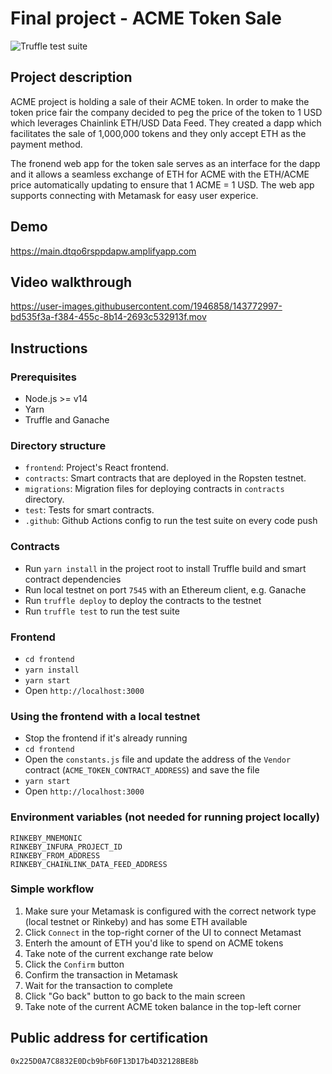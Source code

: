 # Final project - ACME Token Sale

![Truffle test suite](https://github.com/n1te1337/blockchain-developer-bootcamp-final-project/actions/workflows/truffle.yaml/badge.svg)

## Project description

ACME project is holding a sale of their ACME token. In order to make the token price fair the company decided to peg the price of the token to 1 USD which leverages Chainlink ETH/USD Data Feed. They created a dapp which facilitates the sale of 1,000,000 tokens and they only accept ETH as the payment method.

The fronend web app for the token sale serves as an interface for the dapp and it allows a seamless exchange of ETH for ACME with the ETH/ACME price automatically updating to ensure that 1 ACME = 1 USD. The web app supports connecting with Metamask for easy user experice.

## Demo

https://main.dtqo6rsppdapw.amplifyapp.com

## Video walkthrough

https://user-images.githubusercontent.com/1946858/143772997-bd535f3a-f384-455c-8b14-2693c532913f.mov


## Instructions

### Prerequisites

- Node.js >= v14
- Yarn
- Truffle and Ganache

### Directory structure

- `frontend`: Project's React frontend.
- `contracts`: Smart contracts that are deployed in the Ropsten testnet.
- `migrations`: Migration files for deploying contracts in `contracts` directory.
- `test`: Tests for smart contracts.
- `.github`: Github Actions config to run the test suite on every code push

### Contracts

- Run `yarn install` in the project root to install Truffle build and smart contract dependencies
- Run local testnet on port `7545` with an Ethereum client, e.g. Ganache
- Run `truffle deploy` to deploy the contracts to the testnet
- Run `truffle test` to run the test suite

### Frontend

- `cd frontend`
- `yarn install`
- `yarn start`
- Open `http://localhost:3000`

### Using the frontend with a local testnet

- Stop the frontend if it's already running
- `cd frontend`
- Open the `constants.js` file and update the address of the `Vendor` contract (`ACME_TOKEN_CONTRACT_ADDRESS`) and save the file
- `yarn start`
- Open `http://localhost:3000`

### Environment variables (not needed for running project locally)

```
RINKEBY_MNEMONIC
RINKEBY_INFURA_PROJECT_ID
RINKEBY_FROM_ADDRESS
RINKEBY_CHAINLINK_DATA_FEED_ADDRESS
```

### Simple workflow

1. Make sure your Metamask is configured with the correct network type (local testnet or Rinkeby) and has some ETH available
2. Click `Connect` in the top-right corner of the UI to connect Metamast
3. Enterh the amount of ETH you'd like to spend on ACME tokens
4. Take note of the current exchange rate below
5. Click the `Confirm` button
6. Confirm the transaction in Metamask
7. Wait for the transaction to complete
8. Click "Go back" button to go back to the main screen
9. Take note of the current ACME token balance in the top-left corner

## Public address for certification

`0x225D0A7C8832E0Dcb9bF60F13D17b4D32128BE8b`
